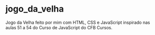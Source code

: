 # jogo_da_velha
 Jogo da Velha feito por mim com HTML, CSS e JavaScript inspirado nas aulas 51 a 54 do Curso de JavaScript do CFB Cursos.
